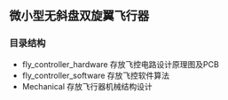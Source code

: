 ## 微小型无斜盘双旋翼飞行器

### 目录结构
- fly_controller_hardware 存放飞控电路设计原理图及PCB
- fly_controller_software 存放飞控软件算法
- Mechanical 存放飞行器机械结构设计
